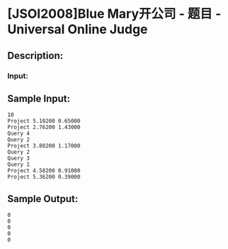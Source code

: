 # [JSOI2008]Blue Mary开公司 - 题目 - Universal Online Judge

## Description: 



### Input: 




## Sample Input: 
```
10
Project 5.10200 0.65000
Project 2.76200 1.43000
Query 4
Query 2
Project 3.80200 1.17000
Query 2
Query 3
Query 1
Project 4.58200 0.91000
Project 5.36200 0.39000
```

## Sample Output: 
```
0
0
0
0
0
```
